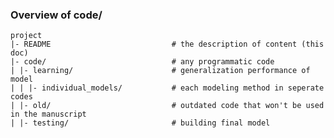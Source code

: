 ### Overview of code/

	project
	|- README                           # the description of content (this doc)
	|- code/                            # any programmatic code
	| |- learning/                      # generalization performance of model
  	| | |- individual_models/           # each modeling method in seperate codes
	| |- old/                           # outdated code that won't be used in the manuscript
 	| |- testing/                       # building final model



